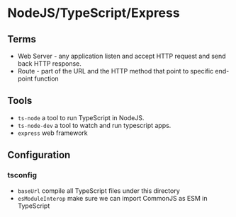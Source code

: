# NodeJS/TypeScript/Express

## Terms

* Web Server - any application listen and accept HTTP request and send back HTTP response.
* Route - part of the URL and the HTTP method that point to specific end-point function

## Tools

* `ts-node` a tool to run TypeScript in NodeJS. 
* `ts-node-dev` a tool to watch and run typescript apps.
* `express` web framework

## Configuration

### tsconfig

* `baseUrl` compile all TypeScript files under this directory
* `esModuleInterop` make sure we can import CommonJS as ESM in TypeScript

